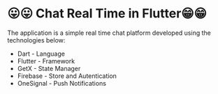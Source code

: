 # 😛😛 Chat  Real Time in Flutter😁😁

The application is a simple real time chat platform developed using the technologies below:

- Dart - Language
- Flutter - Framework
- GetX - State Manager
- Firebase - Store and Autentication
- OneSignal - Push Notifications

